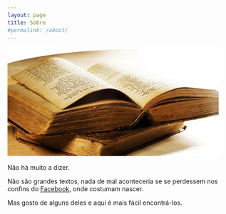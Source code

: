 ```yaml
---
layout: page
title: Sobre
#permalink: /about/
---
```


![Books](assets/images/oldbooks.jpg)

Não há muito a dizer.

Não são grandes textos, nada de mal aconteceria se se perdessem nos confins do <a href="https://www.facebook.com/pjg.silva">Facebook</a>, onde costumam nascer.

Mas gosto de alguns deles e aqui é mais fácil encontrá-los.
